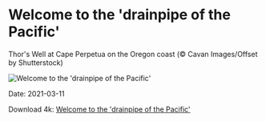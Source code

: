 # Welcome to the 'drainpipe of the Pacific'

Thor's Well at Cape Perpetua on the Oregon coast (© Cavan Images/Offset by Shutterstock)

![Welcome to the 'drainpipe of the Pacific'](https://bing.com/th?id=OHR.CapePerpetua_EN-US1381606733_UHD.jpg&rf=LaDigue_UHD.jpg&pid=hp&w=1024&h=576)

Date: 2021-03-11

Download 4k: [Welcome to the 'drainpipe of the Pacific'](https://bing.com/th?id=OHR.CapePerpetua_EN-US1381606733_UHD.jpg&rf=LaDigue_UHD.jpg&pid=hp&w=3840&h=2160)

